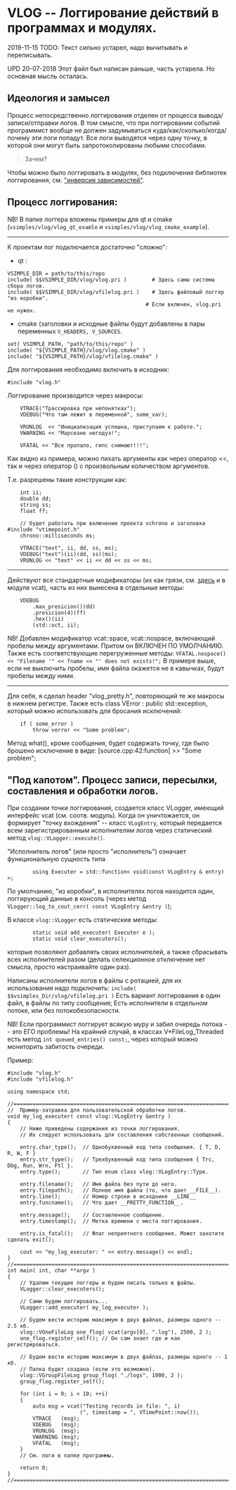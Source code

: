 # VLOG -- Логгирование действий в программах и модулях.

2019-11-15
TODO: Текст сильно устарел, надо вычитывать и переписывать.

UPD 20-07-2018 Этот файл был написан раньше, часть устарела. Но основная мысль осталась.


## Идеология и замысел
Процесс непосредственно логгирования отделен от процесса вывода/записи/отправки логов.
В том смысле, что при логгировании событий программист вообще не должен задумываться
куда/как/сколько/когда/почему эти логи попадут. Все логи выводятся через одну точку,
в которой они могут быть запротоколированы любыми способами.

> Зачем?

Чтобы можно было логгировать в модулях, без подключения библиотек логгирования,
см. ["инверсия зависимостей"](http://www.skipy.ru/architecture/module_design.html#principles).


## Процесс логгирования:

NB! В папке логгера вложены примеры для qt и cmake
(`vsimples/vlog/vlog_qt_examle` и `vsimples/vlog/vlog_cmake_example`).

***

К проектам лог подключается достаточно "сложно":

* qt :
```
VSIMPLE_DIR = path/to/this/repo
include( $$VSIMPLE_DIR/vlog/vlog.pri )        # Здесь сама система сбора логов.
include( $$VSIMPLE_DIR/vlog/vfilelog.pri )    # Здесь файловый логгер "из коробки".
                                            # Если включен, vlog.pri не нужен.
```

* cmake (заголовки и исходные файлы будут добавлены в пары переменных
`V_HEADERS, V_SOURCES`.
```
set( VSIMPLE_PATH, "path/to/this/repo" )
include( "${VSIMPLE_PATH}/vlog/vlog.cmake" )
include( "${VSIMPLE_PATH}/vlog/vfilelog.cmake" )
```


Для логгирования необходимо включить в исходник:
```
#include "vlog.h"
```

Логгирование производится через макросы:
```
    VTRACE("Трассировка при непонятках");
    VDEBUG("Что там лежит в переменной", some_var);

    VRUNLOG  << "Инициализация успешна, приступаем к работе.";
    VWARNING << "Марсеане негодуэ!";

    VFATAL << "Все пропало, гипс снимают!!!";
```
Как видно из примера, можно пихать аргументы как через оператор <<, так и через
оператор () с произвольным количеством аргументов.

Т.е. разрешены такие конструкции как:
```
    int ii;
    double dd;
    string ss;
    float ff;

    // будет работать при включении проекта vchrono и заголовка #include "vtimepoint.h"
    chrono::milliseconds ms;

    VTRACE("text", ii, dd, ss, ms);
    VDEBUG("text")(ii)(dd, ss)(ms);
    VRUNLOG << "text" << ii << dd << ss << ms;
```

***
Действуют все стандартные модификаторы
(их как грязи, см. [здесь](http://en.cppreference.com/w/cpp/io/manip) и в модуле vcat),
часть из них вынесена в отдельные методы:
```
    VDEBUG
        .max_presicion()(dd)
        .presicion(4)(ff)
        .hex()(ii)
        (std::oct, ii);
```
NB! Добавлен модификатор vcat::space, vcat::nospace, включающий пробелы между аргументами.
Притом он ВКЛЮЧЕН ПО УМОЛЧАНИЮ. Также есть соответствующие перегруженные методы:
`VFATAL.nospace() << "Filename '" << fname << "' does not exists!";`
В примере выше, если не выключить пробелы, имя файла окажется не в кавычках,
будут пробелы между ними.

***
Для себя, я сделал header "vlog_pretty.h", повторяющий те же макросы в нижнем регистре.
Также есть class VError : public std::exception, который можно использовать для бросания исключений:
```
    if ( some_error )
        throw verror << "Some problem";
```
Метод what(), кроме сообщения, будет содержать точку, где было брошено исключение в виде:
[source.cpp:42:function] >> "Some problem";

## "Под капотом". Процесс записи, пересылки, составления и обработки логов.

При создании точки логгирования, создается класс VLogger, имеющий
интерфейс vcat (см. соотв. модуль).
Когда он уничтожается, он формирует "точку вхождения" -- класс `VLogEntry`, который
передается всем зарегистрированным исполнителям логов через статический метод `vlog::VLogger::execute()`.

"Исполнитель логов" (или просто "исполнитель") означает функциональную сущность типа
```
        using Executer = std::function< void(const VLogEntry & entry) >;
```
По умолчанию, "из коробки", в исполнителях логов находится один, логгирующий данные
в консоль (через метод `VLogger::log_to_cout_cerr( const VLogEntry &entry )`);


В классе `vlog::VLogger` есть статические методы:
```
        static void add_executer( Executer e );
        static void clear_executers();
```
которые позволяют добавлять своих исполнителей, а также сбрасывать всех исполнителей
разом (делать селекционное отключение нет смысла, просто настраивайте один раз).

Написаны исполнители логов в файлы с ротацией, для их использования надо подключить:
`include( $$vsimples_Dir/vlog/vfilelog.pri )`
Есть вариант логгирования в один файл, в файлы по типу сообщения;
Есть исполнители в отдельном потоке, или без потокобезопасности.

NB! Если программист логгирует всякую муру и забил очередь потока -- это ЕГО проблемы!
На крайний случай, в классах V*FileLog_Threaded есть метод `int queued_entries() const;`,
через который можно мониторить забитость очереди.


Пример:
```
#include "vlog.h"
#include "vfilelog.h"

using namespace std;

//=======================================================================================
//  Пример-затравка для пользовательской обработки логов.
void my_log_executer( const vlog::VLogEntry &entry )
{
    // Ниже приведены содержания из точки логгирования.
    // Их следует использовать для составления собственных сообщений.

    entry.char_type();  // Однобуквенный код типа сообщения. { T, D, R, W, F }
    entry.str_type();   // Трехбуквенный код типа сообщения { Trc, Dbg, Run, Wrn, Ftl }.
    entry.type();       // Тип enum class vlog::VLogEntry::Type.

    entry.filename();   // Имя файла без пути до него.
    entry.filepath();   // Полное имя файла (то, что дает __FILE__).
    entry.line();       // Номер строки в исходнике __LINE__
    entry.funcname();   // Что дает __PRETTY_FUNCTION__.

    entry.message();    // Составленное сообщение.
    entry.timestamp();  // Метка времени с места логгирования.

    entry.is_fatal();   // Флаг неприятного сообщения. Может захотите сделать exit();

    cout << "my_log_executer: " << entry.message() << endl;
}
//=======================================================================================
int main( int, char **argv )
{
    // Удалим текущие логгеры и будем писать только в файлы.
    VLogger::clear_executers();

    // Сами будем логгировать...
    VLogger::add_executer( my_log_executer );

    // Будем вести историю максимум в двух файлах, размеры одного -- 2.5 кб.
    vlog::VOneFileLog one_flog( vcat(argv[0], ".log"), 2500, 2 );
    one_flog.register_self(); // Он сам знает где и как регистрироваться.

    // Будем вести историю максимум в двух файлах, размеры одного -- 1 кб.
    // Папка будет создана (если это возможно).
    vlog::VGroupFileLog group_flog( "./logs", 1000, 2 );
    group_flog.register_self();

    for (int i = 0; i < 10; ++i)
    {
        auto msg = vcat("Testing records in file: ", i)
                       (", timestamp = ", VTimePoint::now());
        VTRACE   (msg);
        VDEBUG   (msg);
        VRUNLOG  (msg);
        VWARNING (msg);
        VFATAL   (msg);
    }
    // См. логи в папке программы.

    return 0;
}
//=======================================================================================
```
